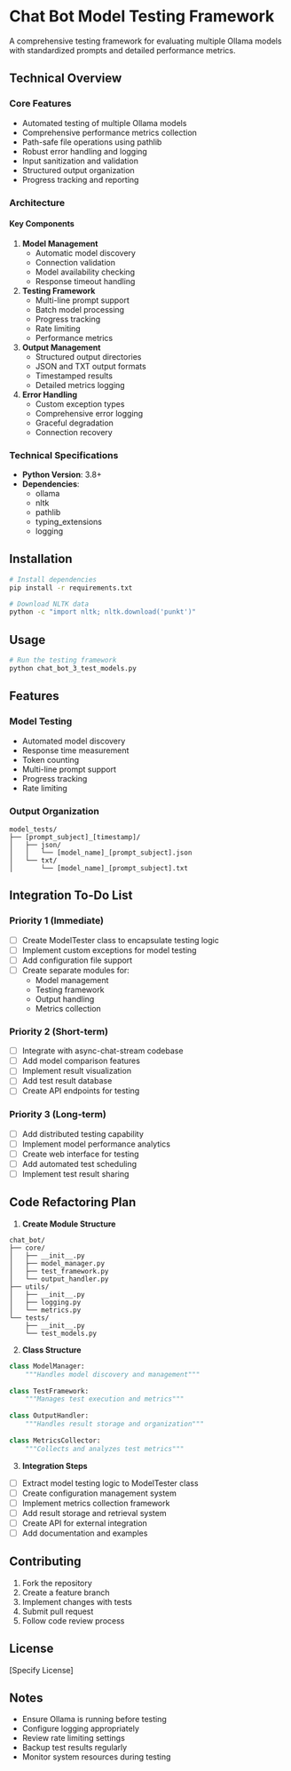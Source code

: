 # Chat Bot Model Testing Framework

A comprehensive testing framework for evaluating multiple Ollama models with standardized prompts and detailed performance metrics.

## Technical Overview

### Core Features

* Automated testing of multiple Ollama models
* Comprehensive performance metrics collection
* Path-safe file operations using pathlib
* Robust error handling and logging
* Input sanitization and validation
* Structured output organization
* Progress tracking and reporting

### Architecture

#### Key Components


1. **Model Management**
   * Automatic model discovery
   * Connection validation
   * Model availability checking
   * Response timeout handling
2. **Testing Framework**
   * Multi-line prompt support
   * Batch model processing
   * Progress tracking
   * Rate limiting
   * Performance metrics
3. **Output Management**
   * Structured output directories
   * JSON and TXT output formats
   * Timestamped results
   * Detailed metrics logging
4. **Error Handling**
   * Custom exception types
   * Comprehensive error logging
   * Graceful degradation
   * Connection recovery

### Technical Specifications

* **Python Version**: 3.8+
* **Dependencies**:
  * ollama
  * nltk
  * pathlib
  * typing_extensions
  * logging

## Installation

```bash
# Install dependencies
pip install -r requirements.txt

# Download NLTK data
python -c "import nltk; nltk.download('punkt')"
```

## Usage

```bash
# Run the testing framework
python chat_bot_3_test_models.py
```

## Features

### Model Testing

* Automated model discovery
* Response time measurement
* Token counting
* Multi-line prompt support
* Progress tracking
* Rate limiting

### Output Organization

```
model_tests/
├── [prompt_subject]_[timestamp]/
│   ├── json/
│   │   └── [model_name]_[prompt_subject].json
│   └── txt/
│       └── [model_name]_[prompt_subject].txt
```

## Integration To-Do List

### Priority 1 (Immediate)

- [ ] Create ModelTester class to encapsulate testing logic
- [ ] Implement custom exceptions for model testing
- [ ] Add configuration file support
- [ ] Create separate modules for:
  * Model management
  * Testing framework
  * Output handling
  * Metrics collection

### Priority 2 (Short-term)

- [ ] Integrate with async-chat-stream codebase
- [ ] Add model comparison features
- [ ] Implement result visualization
- [ ] Add test result database
- [ ] Create API endpoints for testing

### Priority 3 (Long-term)

- [ ] Add distributed testing capability
- [ ] Implement model performance analytics
- [ ] Create web interface for testing
- [ ] Add automated test scheduling
- [ ] Implement test result sharing

## Code Refactoring Plan


1. **Create Module Structure**

```
chat_bot/
├── core/
│   ├── __init__.py
│   ├── model_manager.py
│   ├── test_framework.py
│   └── output_handler.py
├── utils/
│   ├── __init__.py
│   ├── logging.py
│   └── metrics.py
└── tests/
    ├── __init__.py
    └── test_models.py
```


2. **Class Structure**

```python
class ModelManager:
    """Handles model discovery and management"""
    
class TestFramework:
    """Manages test execution and metrics"""
    
class OutputHandler:
    """Handles result storage and organization"""
    
class MetricsCollector:
    """Collects and analyzes test metrics"""
```


3. **Integration Steps**

- [ ] Extract model testing logic to ModelTester class
- [ ] Create configuration management system
- [ ] Implement metrics collection framework
- [ ] Add result storage and retrieval system
- [ ] Create API for external integration
- [ ] Add documentation and examples

## Contributing


1. Fork the repository
2. Create a feature branch
3. Implement changes with tests
4. Submit pull request
5. Follow code review process

## License

\[Specify License\]

## Notes

* Ensure Ollama is running before testing
* Configure logging appropriately
* Review rate limiting settings
* Backup test results regularly
* Monitor system resources during testing


